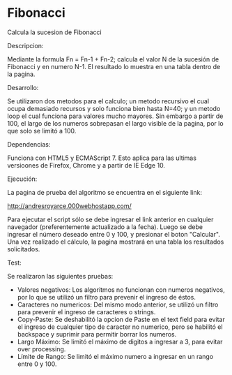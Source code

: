 # Fibonacci
Calcula la sucesion de Fibonacci

Descripcion:

Mediante la formula Fn = Fn-1 + Fn-2; calcula el valor N de la sucesión de Fibonacci y en numero N-1.
El resultado lo muestra en una tabla dentro de la pagina.

Desarrollo:

Se utilizaron dos metodos para el calculo; un metodo recursivo el cual ocupa demasiado recursos y solo funciona bien hasta N=40; y un metodo loop el cual funciona para valores mucho mayores. Sin embargo a partir de 100, el largo de los numeros sobrepasan el largo visible de la pagina, por lo que solo se limitó a 100.

Dependencias:

Funciona con HTML5 y ECMAScript 7. Esto aplica para las ultimas versioones de Firefox, Chrome y a partir de IE Edge 10.

Ejecución:

La pagina de prueba del algoritmo se encuentra en el siguiente link:

http://andresroyarce.000webhostapp.com/

Para ejecutar el script sólo se debe ingresar el link anterior en cualquier navegador (preferentemente actualizado a la fecha).
Luego se debe ingresar el número deseado entre 0 y 100, y presionar el boton "Calcular". Una vez realizado el cálculo, la pagina mostrará en una tabla los resultados solicitados.

Test:

Se realizaron las siguientes pruebas:

- Valores negativos: Los algoritmos no funcionan con numeros negativos, por lo que se utilizó un filtro para prevenir el ingreso de éstos.
- Caracteres no numericos: Del mismo modo anterior, se utilizó un filtro para prevenir el ingreso de caracteres o strings.
- Copy-Paste: Se deshabilitó la opcion de Paste en el text field para evitar el ingreso de cualquier tipo de caracter no numerico, pero se habilitó el backspace y suprimir para permitir borrar los numeros.
- Largo Máximo: Se limitó el máximo de digitos a ingresar a 3, para evitar over processing.
- Límite de Rango: Se limitó el máximo numero a ingresar en un rango entre 0 y 100. 
